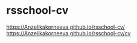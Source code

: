 # rsschool-cv
https://Anzelikakorneeva.github.io/rsschool-cv/
https://Anzelikakorneeva.github.io/rsschool-cv/cv
